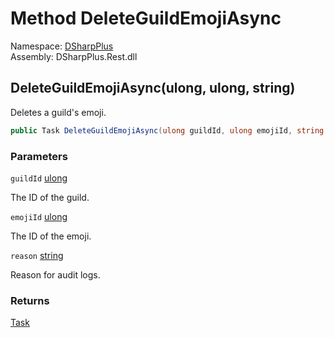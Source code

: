 # Method DeleteGuildEmojiAsync

Namespace: [DSharpPlus](DSharpPlus.md)  
Assembly: DSharpPlus.Rest.dll

## <a id="DSharpPlus_DiscordRestClient_DeleteGuildEmojiAsync_System_UInt64_System_UInt64_System_String_"></a>DeleteGuildEmojiAsync\(ulong, ulong, string\)

Deletes a guild's emoji.

```csharp
public Task DeleteGuildEmojiAsync(ulong guildId, ulong emojiId, string reason = null)
```

### Parameters

`guildId` [ulong](https://learn.microsoft.com/dotnet/api/system.uint64)

The ID of the guild.

`emojiId` [ulong](https://learn.microsoft.com/dotnet/api/system.uint64)

The ID of the emoji.

`reason` [string](https://learn.microsoft.com/dotnet/api/system.string)

Reason for audit logs.

### Returns

[Task](https://learn.microsoft.com/dotnet/api/system.threading.tasks.task)

